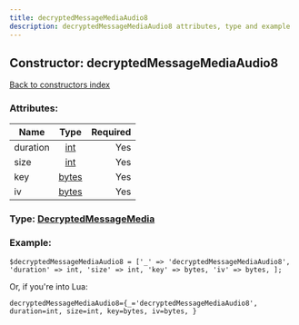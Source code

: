```yaml
---
title: decryptedMessageMediaAudio8
description: decryptedMessageMediaAudio8 attributes, type and example
---
```

## Constructor: decryptedMessageMediaAudio8  
[Back to constructors index](index.md)



### Attributes:

| Name     |    Type       | Required |
|----------|:-------------:|---------:|
|duration|[int](../types/int.md) | Yes|
|size|[int](../types/int.md) | Yes|
|key|[bytes](../types/bytes.md) | Yes|
|iv|[bytes](../types/bytes.md) | Yes|



### Type: [DecryptedMessageMedia](../types/DecryptedMessageMedia.md)


### Example:

```
$decryptedMessageMediaAudio8 = ['_' => 'decryptedMessageMediaAudio8', 'duration' => int, 'size' => int, 'key' => bytes, 'iv' => bytes, ];
```  

Or, if you're into Lua:  


```
decryptedMessageMediaAudio8={_='decryptedMessageMediaAudio8', duration=int, size=int, key=bytes, iv=bytes, }

```


